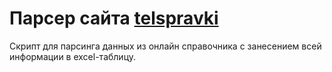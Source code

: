 ﻿# Парсер сайта [telspravki](https://telespravochnik.org/)

 Скрипт для парсинга данных из онлайн справочника с занесением всей информации в excel-таблицу.
 
